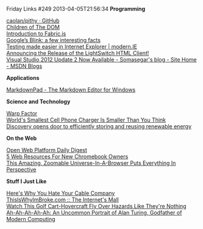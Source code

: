 Friday Links #249
2013-04-05T21:56:34
**Programming**

[caolan/pithy · GitHub](https://github.com/caolan/pithy)  
[Children of The DOM](http://www.sitepoint.com/children-of-the-dom/)  
[Introduction to Fabric.js](http://www.sitepoint.com/introduction-to-fabric-js/)  
[Google’s Blink: a few interesting facts](http://www.2ality.com/2013/04/blink.html)  
[Testing made easier in Internet Explorer | modern.IE](http://www.modern.ie/en-us)  
[Announcing the Release of the LightSwitch HTML Client!](http://blogs.msdn.com/b/lightswitch/archive/2013/04/04/announcing-the-release-of-the-lightswitch-html-client.aspx)  
[Visual Studio 2012 Update 2 Now Available - Somasegar's blog - Site Home - MSDN Blogs](http://blogs.msdn.com/b/somasegar/archive/2013/04/04/visual-studio-2012-update-2-now-available.aspx)

**Applications**

[MarkdownPad - The Markdown Editor for Windows](http://markdownpad.com/)

**Science and Technology**

[Warp Factor](http://www.popsci.com/technology/article/2013-03/warp-factor)  
[World's Smallest Cell Phone Charger Is Smaller Than You Think](http://www.bitrebels.com/technology/worlds-smallest-cell-phone-charger/)  
[Discovery opens door to efficiently storing and reusing renewable energy](http://www.sciencedaily.com/releases/2013/03/130328142356.htm)

**On the Web**

[Open Web Platform Daily Digest](http://webplatformdaily.org/)  
[5 Web Resources For New Chromebook Owners](http://www.makeuseof.com/tag/5-web-resources-for-new-chromebook-owners/)  
[This Amazing, Zoomable Universe-In-A-Browser Puts Everything In Perspective](http://www.popsci.com/science/article/2013-04/amazing-zoomable-universe-browser-puts-everything-perspective)

**Stuff I Just Like**

[Here's Why You Hate Your Cable Company](http://allthingsd.com/20130330/heres-why-you-hate-your-cable-company/)  
[ThisIsWhyImBroke.com :: The Internet's Mall](http://www.thisiswhyimbroke.com/)  
[Watch This Golf Cart-Hovercraft Fly Over Hazards Like They're Nothing](http://www.popsci.com/cars/article/2013-04/watch-golf-cart-hovercraft-fly-over-hazards-theyre-nothing)  
[Ah-Ah-Ah-Ah-Ah: An Uncommon Portrait of Alan Turing, Godfather of Modern Computing](http://www.brainpickings.org/index.php/2013/04/01/turing-jack-copeland/)
